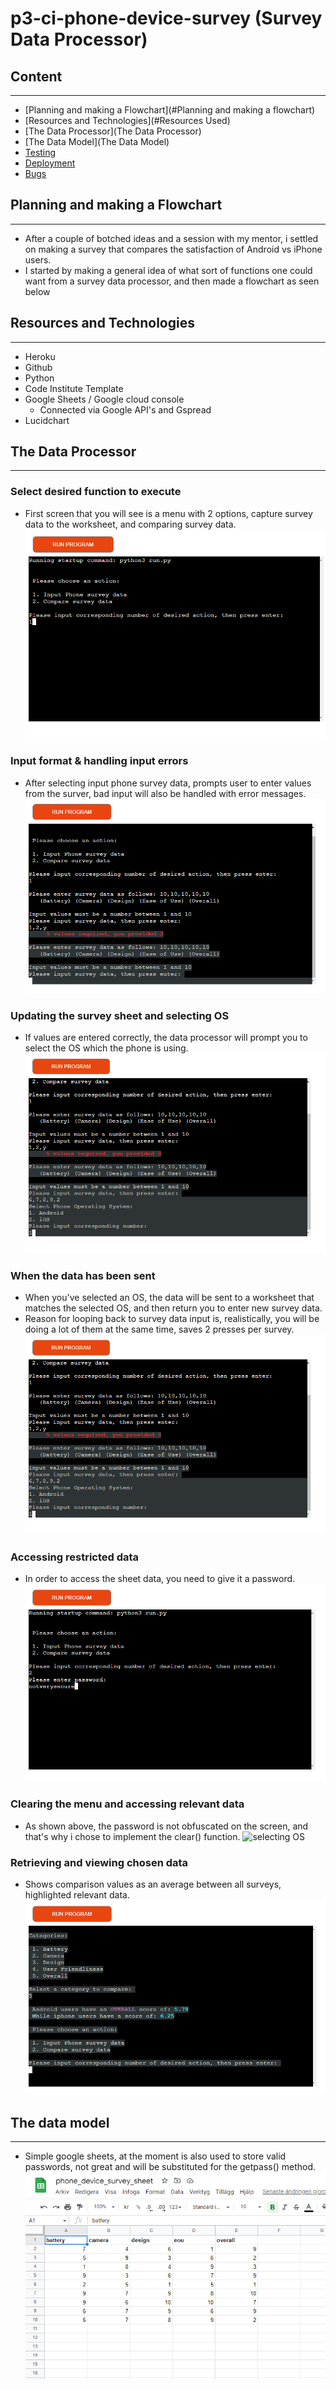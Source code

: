 # p3-ci-phone-device-survey (Survey Data Processor)


## Content
---

* [Planning and making a Flowchart](#Planning and making a flowchart)
* [Resources and Technologies](#Resources Used)
* [The Data Processor](The Data Processor)
* [The Data Model](The Data Model)
* [Testing](Testing)
* [Deployment](Deployment)
* [Bugs](Bugs)


## Planning and making a Flowchart
---

* After a couple of botched ideas and a session with my mentor, i settled on making a survey that compares the satisfaction of Android vs iPhone users.
* I started by making  a general idea of what sort of functions one could want from a survey data processor, and then made a flowchart as seen below


## Resources and Technologies
---

* Heroku
* Github
* Python
* Code Institute Template
* Google Sheets / Google cloud console
  * Connected via Google API's and Gspread 
* Lucidchart


## The Data Processor
---

### Select desired function to execute

* First screen that you will see is a menu with 2 options, capture survey data to the worksheet, and comparing survey data.
![select_function](assets/select_function.png)
 
### Input format & handling input errors
* After selecting input phone survey data, prompts user to enter values from the surver, bad input will also be handled with error messages.
![enter survey data](assets/input_error.png)
 
### Updating the survey sheet and selecting OS
* If values are entered correctly, the data processor will prompt you to select the OS which the phone is using.
![selecting OS](assets/update_survey_sheet.png)

### When the data has been sent
* When you've selected an OS, the data will be sent to a worksheet that matches the selected OS, and then return you to enter new survey data.
 * Reason for looping back to survey data input is, realistically, you will be doing a lot of them at the same time, saves 2 presses per survey.
![after submit](assets/update_survey_sheet.png)

### Accessing restricted data
* In order to access the sheet data, you need to give it a password.
![selecting OS](assets/password_request.png)

### Clearing the menu and accessing relevant data
* As shown above, the password is not obfuscated on the screen, and that's why i chose to implement the clear() function.
![selecting OS](assets/clear_console.png)

### Retrieving and viewing chosen data
* Shows comparison values as an average between all surveys, highlighted relevant data.
![selecting OS](assets/recieve_data.png)


## The data model
---

* Simple google sheets, at the moment is also used to store valid passwords, not great and will be substituted for the getpass() method.
![selecting OS](assets/data_model.png)
